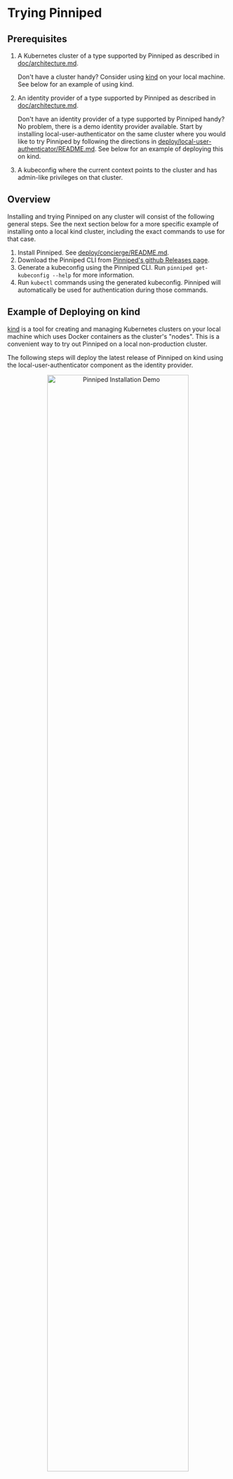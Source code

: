 # Trying Pinniped

## Prerequisites

1. A Kubernetes cluster of a type supported by Pinniped as described in [doc/architecture.md](../doc/architecture.md).

   Don't have a cluster handy? Consider using [kind](https://kind.sigs.k8s.io/) on your local machine.
   See below for an example of using kind.

1. An identity provider of a type supported by Pinniped as described in [doc/architecture.md](../doc/architecture.md).

   Don't have an identity provider of a type supported by Pinniped handy? No problem, there is a demo identity provider
   available. Start by installing local-user-authenticator on the same cluster where you would like to try Pinniped
   by following the directions in [deploy/local-user-authenticator/README.md](../deploy/local-user-authenticator/README.md).
   See below for an example of deploying this on kind.

1. A kubeconfig where the current context points to the cluster and has admin-like
   privileges on that cluster.

## Overview

Installing and trying Pinniped on any cluster will consist of the following general steps. See the next section below
for a more specific example of installing onto a local kind cluster, including the exact commands to use for that case.

1. Install Pinniped. See [deploy/concierge/README.md](../deploy/concierge/README.md).
1. Download the Pinniped CLI from [Pinniped's github Releases page](https://github.com/vmware-tanzu/pinniped/releases/latest).
1. Generate a kubeconfig using the Pinniped CLI. Run `pinniped get-kubeconfig --help` for more information.
1. Run `kubectl` commands using the generated kubeconfig. Pinniped will automatically be used for authentication during those commands.

## Example of Deploying on kind

[kind](https://kind.sigs.k8s.io) is a tool for creating and managing Kubernetes clusters on your local machine
which uses Docker containers as the cluster's "nodes". This is a convenient way to try out Pinniped on a local
non-production cluster.

The following steps will deploy the latest release of Pinniped on kind using the local-user-authenticator component
as the identity provider.

<!-- The following image was uploaded to GitHub's CDN using this awesome trick: https://gist.github.com/vinkla/dca76249ba6b73c5dd66a4e986df4c8d -->
<p align="center" width="100%">
<img
  src="https://user-images.githubusercontent.com/25013435/95272990-b2ea9780-07f6-11eb-994d-872e3cb68457.gif"
  alt="Pinniped Installation Demo"
  width="80%"
  />
</p>

1. Install the tools required for the following steps.

   -  [Install kind](https://kind.sigs.k8s.io/docs/user/quick-start/), if not already installed. e.g. `brew install kind` on MacOS.

   - kind depends on Docker. If not already installed, [install Docker](https://docs.docker.com/get-docker/), e.g. `brew cask install docker` on MacOS.

   - This demo requires `kubectl`, which comes with Docker, or can be [installed separately](https://kubernetes.io/docs/tasks/tools/install-kubectl/).

   - This demo requires a tool capable of generating a `bcrypt` hash in order to interact with
     the webhook. The example below uses `htpasswd`, which is installed on most macOS systems, and can be
     installed on some Linux systems via the `apache2-utils` package (e.g., `apt-get install
     apache2-utils`).

   - One of the steps below optionally uses `jq` to help find the latest release version number. It is not required.
     Install `jq` if you would like, e.g. `brew install jq` on MacOS.

1. Create a new Kubernetes cluster using `kind create cluster`. Optionally provide a cluster name using the `--name` flag.
   kind will automatically update your kubeconfig to point to the new cluster as a user with admin-like permissions.

1. Query GitHub's API for the git tag of the latest Pinniped
   [release](https://github.com/vmware-tanzu/pinniped/releases/latest).

   ```bash
   pinniped_version=$(curl https://api.github.com/repos/vmware-tanzu/pinniped/releases/latest -s | jq .name -r)
   ```

   Alternatively, [any release version](https://github.com/vmware-tanzu/pinniped/releases)
   number can be manually selected.

   ```bash
   # Example of manually choosing a release version...
   pinniped_version=v0.2.0
   ```

1. Deploy the local-user-authenticator app. This is a demo identity provider. In production, you would use your
   real identity provider, and therefore would not need to deploy or configure local-user-authenticator.

    ```bash
    kubectl apply -f https://github.com/vmware-tanzu/pinniped/releases/download/$pinniped_version/install-local-user-authenticator.yaml
    ```

   The `install-local-user-authenticator.yaml` file includes the default deployment options.
   If you would prefer to customize the available options, please
   see [deploy/local-user-authenticator/README.md](../deploy/local-user-authenticator/README.md)
   for instructions on how to deploy using `ytt`.

1. Create a test user named `pinny-the-seal` in the local-user-authenticator identity provider.

   ```bash
   kubectl create secret generic pinny-the-seal \
     --namespace local-user-authenticator \
     --from-literal=groups=group1,group2 \
     --from-literal=passwordHash=$(htpasswd -nbBC 10 x password123 | sed -e "s/^x://")
   ```

1. Fetch the auto-generated CA bundle for the local-user-authenticator's HTTP TLS endpoint.

   ```bash
   kubectl get secret local-user-authenticator-tls-serving-certificate --namespace local-user-authenticator \
     -o jsonpath={.data.caCertificate} \
     | tee /tmp/local-user-authenticator-ca-base64-encoded
   ```

1. Deploy Pinniped.

   ```bash
    kubectl apply -f https://github.com/vmware-tanzu/pinniped/releases/download/$pinniped_version/install-pinniped.yaml
   ```

   The `install-pinniped.yaml` file includes the default deployment options.
   If you would prefer to customize the available options, please see [deploy/concierge/README.md](../deploy/concierge/README.md)
   for instructions on how to deploy using `ytt`.

1. Create a `WebhookAuthenticator` object to configure Pinniped to authenticate using local-user-authenticator.

    ```bash
    cat <<EOF | kubectl create --namespace pinniped -f -
    apiVersion: authentication.concierge.pinniped.dev/v1alpha1
    kind: WebhookAuthenticator
    metadata:
      name: local-user-authenticator
    spec:
      endpoint: https://local-user-authenticator.local-user-authenticator.svc/authenticate
      tls:
        certificateAuthorityData: $(cat /tmp/local-user-authenticator-ca-base64-encoded)
    EOF
    ```

1. Download the latest version of the Pinniped CLI binary for your platform
   from Pinniped's [latest release](https://github.com/vmware-tanzu/pinniped/releases/latest).

1. Move the Pinniped CLI binary to your preferred filename and directory. Add the executable bit,
   e.g. `chmod +x /usr/local/bin/pinniped`.

1. Generate a kubeconfig for the current cluster. Use `--token` to include a token which should
   allow you to authenticate as the user that you created above.

   ```bash
   pinniped get-kubeconfig --token "pinny-the-seal:password123" --idp-type webhook --idp-name local-user-authenticator > /tmp/pinniped-kubeconfig
   ```

   If you are using MacOS, you may get an error dialog that says
   `“pinniped” cannot be opened because the developer cannot be verified`. Cancel this dialog, open System Preferences,
   click on Security & Privacy, and click the Allow Anyway button next to the Pinniped message.
   Run the above command again and another dialog will appear saying
   `macOS cannot verify the developer of “pinniped”. Are you sure you want to open it?`.
   Click Open to allow the command to proceed.

   Note that the above command will print a warning to the screen. You can ignore this warning.
   Pinniped tries to auto-discover the URL for the Kubernetes API server, but it is not able
   to do so on kind clusters. The warning is just letting you know that the Pinniped CLI decided
   to ignore the auto-discovery URL and instead use the URL from your existing kubeconfig.

1. Try using the generated kubeconfig to issue arbitrary `kubectl` commands as
   the `pinny-the-seal` user.

   ```bash
   kubectl --kubeconfig /tmp/pinniped-kubeconfig get pods -n pinniped
   ```

   Because this user has no RBAC permissions on this cluster, the previous command
   results in the error `Error from server (Forbidden): pods is forbidden: User "pinny-the-seal" cannot list resource "pods" in API group "" in the namespace "pinniped"`.
   However, this does prove that you are authenticated and acting as the `pinny-the-seal` user.

1. As the admin user, create RBAC rules for the test user to give them permissions to perform actions on the cluster.
   For example, grant the test user permission to view all cluster resources.

   ```bash
   kubectl create clusterrolebinding pinny-can-read --clusterrole view --user pinny-the-seal
   ```

1. Use the generated kubeconfig to issue arbitrary `kubectl` commands as the `pinny-the-seal` user.

   ```bash
   kubectl --kubeconfig /tmp/pinniped-kubeconfig get pods -n pinniped
   ```

   The user has permission to list pods, so the command succeeds this time.
   Pinniped has provided authentication into the cluster for your `kubectl` command! 🎉

1. Carry on issuing as many `kubectl` commands as you'd like as the `pinny-the-seal` user.
   Each invocation will use Pinniped for authentication.
   You may find it convenient to set the `KUBECONFIG` environment variable rather than passing `--kubeconfig` to each invocation.

   ```bash
   export KUBECONFIG=/tmp/pinniped-kubeconfig
   kubectl get namespaces
   kubectl get pods -A
   ```

1. Profit! 💰
